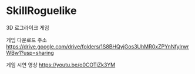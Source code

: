 # SkillRoguelike
3D 로그라이크 게임

게임 다운로드 주소
https://drive.google.com/drive/folders/1S8BHQyjGos3UhMR0xZPYnNfylrwrWBw1?usp=sharing

게임 시연 영상
https://youtu.be/o0COTjZk3YM
